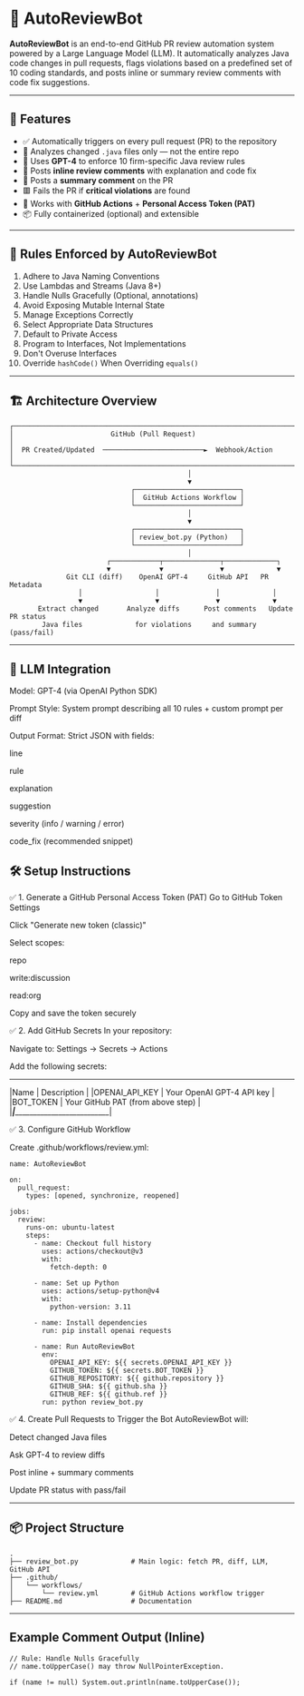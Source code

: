 # 🧠 AutoReviewBot

**AutoReviewBot** is an end-to-end GitHub PR review automation system powered by a Large Language Model (LLM). It automatically analyzes Java code changes in pull requests, flags violations based on a predefined set of 10 coding standards, and posts inline or summary review comments with code fix suggestions.

---

## 🚀 Features

- ✅ Automatically triggers on every pull request (PR) to the repository  
- 🧪 Analyzes changed `.java` files only — not the entire repo  
- 🧠 Uses **GPT-4** to enforce 10 firm-specific Java review rules  
- 💬 Posts **inline review comments** with explanation and code fix  
- 🧾 Posts a **summary comment** on the PR  
- 🟥 Fails the PR if **critical violations** are found  
- 🔐 Works with **GitHub Actions** + **Personal Access Token (PAT)**  
- 📦 Fully containerized (optional) and extensible  

---

## 🧠 Rules Enforced by AutoReviewBot

1. Adhere to Java Naming Conventions  
2. Use Lambdas and Streams (Java 8+)  
3. Handle Nulls Gracefully (Optional, annotations)  
4. Avoid Exposing Mutable Internal State  
5. Manage Exceptions Correctly  
6. Select Appropriate Data Structures  
7. Default to Private Access  
8. Program to Interfaces, Not Implementations  
9. Don't Overuse Interfaces  
10. Override `hashCode()` When Overriding `equals()`  

---

## 🏗️ Architecture Overview

```plaintext
┌─────────────────────────────────────────────────────────────────────┐
│                        GitHub (Pull Request)                        │
│  PR Created/Updated  ─────────────────────────►  Webhook/Action     │
└─────────────────────────────────────────────────────────────────────┘
                                            │
                                            ▼
                              ┌──────────────────────────┐
                              │  GitHub Actions Workflow │
                              └──────────────────────────┘
                                            │
                                            ▼
                              ┌──────────────────────────┐
                              │ review_bot.py (Python)   │
                              └──────────────────────────┘
                                            │
                        ┌────────────┬──────────────┬─────────────┐
                        ▼            ▼              ▼             ▼
              Git CLI (diff)    OpenAI GPT-4     GitHub API   PR Metadata
                 │                  │              │             │
                 ▼                  ▼              ▼             ▼
       Extract changed       Analyze diffs      Post comments   Update PR status
        Java files             for violations     and summary     (pass/fail)
```
---

## 🧠 LLM Integration

Model: GPT-4 (via OpenAI Python SDK)

Prompt Style: System prompt describing all 10 rules + custom prompt per diff

Output Format: Strict JSON with fields:

line

rule

explanation

suggestion

severity (info / warning / error)

code_fix (recommended snippet)

## 🛠️ Setup Instructions

✅ 1. Generate a GitHub Personal Access Token (PAT)
Go to GitHub Token Settings

Click "Generate new token (classic)"

Select scopes:

repo

write:discussion

read:org

Copy and save the token securely

✅ 2. Add GitHub Secrets
In your repository:

Navigate to: Settings → Secrets → Actions

Add the following secrets:
___________________________________________________________
|Name	          |             Description                 |
|OPENAI_API_KEY	|        Your OpenAI GPT-4 API key        |
|BOT_TOKEN	    |     Your GitHub PAT (from above step)   |
|_______________|_________________________________________|

✅ 3. Configure GitHub Workflow

Create .github/workflows/review.yml:

```plaintext yaml
name: AutoReviewBot

on:
  pull_request:
    types: [opened, synchronize, reopened]

jobs:
  review:
    runs-on: ubuntu-latest
    steps:
      - name: Checkout full history
        uses: actions/checkout@v3
        with:
          fetch-depth: 0

      - name: Set up Python
        uses: actions/setup-python@v4
        with:
          python-version: 3.11

      - name: Install dependencies
        run: pip install openai requests

      - name: Run AutoReviewBot
        env:
          OPENAI_API_KEY: ${{ secrets.OPENAI_API_KEY }}
          GITHUB_TOKEN: ${{ secrets.BOT_TOKEN }}
          GITHUB_REPOSITORY: ${{ github.repository }}
          GITHUB_SHA: ${{ github.sha }}
          GITHUB_REF: ${{ github.ref }}
        run: python review_bot.py
```

✅ 4. Create Pull Requests to Trigger the Bot
AutoReviewBot will:

Detect changed Java files

Ask GPT-4 to review diffs

Post inline + summary comments

Update PR status with pass/fail

---

## 📦 Project Structure

```plaintext
.
├── review_bot.py             # Main logic: fetch PR, diff, LLM, GitHub API
├── .github/
│   └── workflows/
│       └── review.yml        # GitHub Actions workflow trigger
├── README.md                 # Documentation

```
---

## Example Comment Output (Inline)
```
// Rule: Handle Nulls Gracefully
// name.toUpperCase() may throw NullPointerException.

if (name != null) System.out.println(name.toUpperCase());
```
